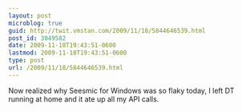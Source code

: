 ```yaml
---
layout: post
microblog: true
guid: http://twit.vmstan.com/2009/11/18/5844646539.html
post_id: 3049582
date: 2009-11-18T19:43:51-0600
lastmod: 2009-11-18T19:43:51-0600
type: post
url: /2009/11/18/5844646539.html
---
```

Now realized why Seesmic for Windows was so flaky today, I left DT running at home and it ate up all my API calls.
